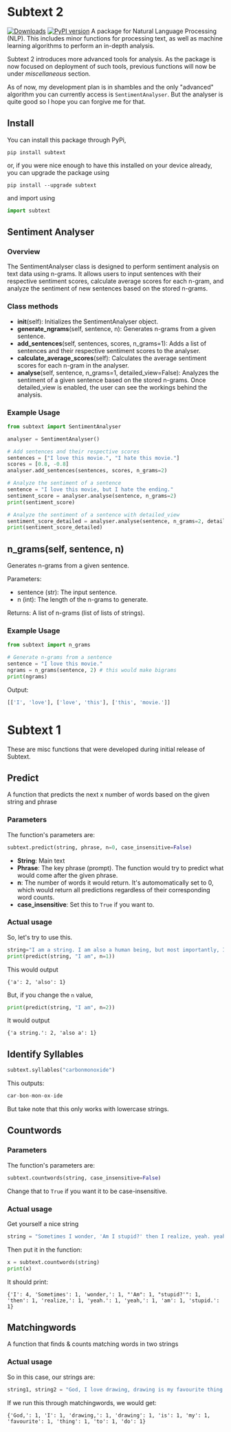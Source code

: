 # Subtext 2 
[![Downloads](https://pepy.tech/badge/subtext)](https://pepy.tech/project/subtext)
[![PyPI version](https://badge.fury.io/py/Subtext.svg)](https://badge.fury.io/py/Subtext)
A package for Natural Language Processing (NLP). This includes minor functions for processing text, as well as machine learning algorithms to perform an in-depth analysis.

Subtext 2 introduces more advanced tools for analysis. As the package is now focused on deployment of such tools, previous functions will now be under *miscellaneous* section.

As of now, my development plan is in shambles and the only "advanced" algorithm you can currently access is `SentimentAnalyser`. But the analyser is quite good so I hope you can forgive me for that.

## Install
You can install this package through PyPi,
```
pip install subtext
```
or, if you were nice enough to have this installed on your device already, you can upgrade the package using
```
pip install --upgrade subtext
```

and import using
```py
import subtext
```
## Sentiment Analyser
### Overview
The SentimentAnalyser class is designed to perform sentiment analysis on text data using n-grams. It allows users to input sentences with their respective sentiment scores, calculate average scores for each n-gram, and analyze the sentiment of new sentences based on the stored n-grams.
### Class methods
- __init__(self):
Initializes the SentimentAnalyser object.
- __generate_ngrams__(self, sentence, n):
Generates n-grams from a given sentence.
- __add_sentences__(self, sentences, scores, n_grams=1):
Adds a list of sentences and their respective sentiment scores to the analyser.
- __calculate_average_scores__(self):
Calculates the average sentiment scores for each n-gram in the analyser.
- __analyse__(self, sentence, n_grams=1, detailed_view=False):
Analyzes the sentiment of a given sentence based on the stored n-grams. Once detailed_view is enabled, the user can see the workings behind the analysis.

### Example Usage
```py
from subtext import SentimentAnalyser

analyser = SentimentAnalyser()

# Add sentences and their respective scores
sentences = ["I love this movie.", "I hate this movie."]
scores = [0.8, -0.8]
analyser.add_sentences(sentences, scores, n_grams=2)

# Analyze the sentiment of a sentence
sentence = "I love this movie, but I hate the ending."
sentiment_score = analyser.analyse(sentence, n_grams=2)
print(sentiment_score)

# Analyze the sentiment of a sentence with detailed_view
sentiment_score_detailed = analyser.analyse(sentence, n_grams=2, detailed_view=True)
print(sentiment_score_detailed)
```

## n_grams(self, sentence, n)
Generates n-grams from a given sentence.

Parameters:
- sentence (str): The input sentence.
- n (int): The length of the n-grams to generate.

Returns:
A list of n-grams (list of lists of strings).
### Example Usage
```py
from subtext import n_grams

# Generate n-grams from a sentence
sentence = "I love this movie."
ngrams = n_grams(sentence, 2) # this would make bigrams
print(ngrams)
```
Output:
```py
[['I', 'love'], ['love', 'this'], ['this', 'movie.']]
```

# Subtext 1
These are misc functions that were developed during initial release of Subtext.

## Predict
A function that predicts the next x number of words based on the given string and phrase
### Parameters
The function's parameters are:
```python
subtext.predict(string, phrase, n=0, case_insensitive=False)
```
* **String**: Main text
* **Phrase**: The key phrase (prompt). The function would try to predict what would come after the given phrase.
* **n**: The number of words it would return. It's automomatically set to 0, which would return all predictions regardless of their corresponding word counts.
* **case_insensitive**: Set this to ```True``` if you want to.

### Actual usage
So, let's try to use this.
```python
string="I am a string. I am also a human being, but most importantly, I am a string."
print(predict(string, "I am", n=1))
```
This would output

```
{'a': 2, 'also': 1}
```

But, if you change the ```n``` value,
```python
print(predict(string, "I am", n=2))
```
It would output
```
{'a string.': 2, 'also a': 1}
```

## Identify Syllables
```python
subtext.syllables("carbonmonoxide")
```
This outputs:
```python
car-bon-mon-ox-ide
```
But take note that this only works with lowercase strings.

## Countwords
### Parameters
The function's parameters are:
```python
subtext.countwords(string, case_insensitive=False)
```
Change that to ```True```  if you want it to be case-insensitive.

### Actual usage
Get yourself a nice string
```python
string = "Sometimes I wonder, 'Am I stupid?' then I realize, yeah. yeah, I am stupid."
```

Then put it in the function:
```python
x = subtext.countwords(string)
print(x)
```
It should print:
```
{'I': 4, 'Sometimes': 1, 'wonder,': 1, "'Am": 1, "stupid?'": 1, 'then': 1, 'realize,': 1, 'yeah.': 1, 'yeah,': 1, 'am': 1, 'stupid.': 1}
```

## Matchingwords
A function that finds & counts matching words in two strings

### Actual usage
So in this case, our strings are:
```python
string1, string2 = "God, I love drawing, drawing is my favourite thing to do", "God, I hate drawing, drawing is my least favourite thing to do"
```

If we run this through matchingwords, we would get:
```
{'God,': 1, 'I': 1, 'drawing,': 1, 'drawing': 1, 'is': 1, 'my': 1, 'favourite': 1, 'thing': 1, 'to': 1, 'do': 1}
```

